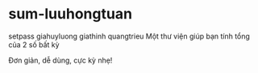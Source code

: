 # sum-luuhongtuan
setpass
giahuyluong
giathinh
quangtrieu
Một thư viện giúp bạn tính tổng của 2 số bất kỳ

Đơn giản, dễ dùng, cực kỳ nhẹ!
